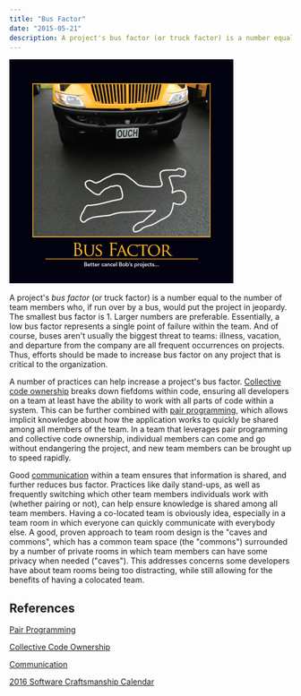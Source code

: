 ```yaml
---
title: "Bus Factor"
date: "2015-05-21"
description: A project's bus factor (or truck factor) is a number equal to the number of team members who, if run over by a bus, would put the project in jeopardy.
---
```


![Bus Factor](images/bus-factor-400x400.png)

A project's _bus factor_ (or truck factor) is a number equal to the number of team members who, if run over by a bus, would put the project in jeopardy. The smallest bus factor is 1. Larger numbers are preferable. Essentially, a low bus factor represents a single point of failure within the team. And of course, buses aren't usually the biggest threat to teams: illness, vacation, and departure from the company are all frequent occurrences on projects. Thus, efforts should be made to increase bus factor on any project that is critical to the organization.

A number of practices can help increase a project's bus factor. [Collective code ownership](http://deviq.com/collective-code-ownership/) breaks down fiefdoms within code, ensuring all developers on a team at least have the ability to work with all parts of code within a system. This can be further combined with [pair programming](http://deviq.com/pair-programming/), which allows implicit knowledge about how the application works to quickly be shared among all members of the team. In a team that leverages pair programming and collective code ownership, individual members can come and go without endangering the project, and new team members can be brought up to speed rapidly.

Good [communication](http://deviq.com/communication/) within a team ensures that information is shared, and further reduces bus factor. Practices like daily stand-ups, as well as frequently switching which other team members individuals work with (whether pairing or not), can help ensure knowledge is shared among all team members. Having a co-located team is obviously idea, especially in a team room in which everyone can quickly communicate with everybody else. A good, proven approach to team room design is the "caves and commons", which has a common team space (the "commons") surrounded by a number of private rooms in which team members can have some privacy when needed ("caves"). This addresses concerns some developers have about team rooms being too distracting, while still allowing for the benefits of having a colocated team.

## References

[Pair Programming](http://deviq.com/pair-programming/)

[Collective Code Ownership](http://deviq.com/collective-code-ownership/)

[Communication](http://deviq.com/communication/)

[2016 Software Craftsmanship Calendar](http://amzn.to/1NI2m22)
